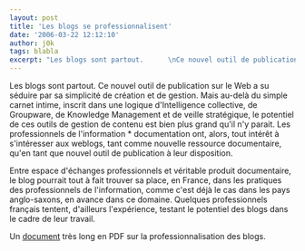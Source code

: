 ```yaml
---
layout: post
title: 'Les blogs se professionnalisent'
date: '2006-03-22 12:12:10'
author: j0k
tags: blabla
excerpt: "Les blogs sont partout.      \nCe nouvel outil de publication sur le Web a su séduire par sa simplicité de création et de gestion. Mais au-delà du simple carnet intime, inscrit dans une logique d'Intelligence collective, de Groupware, de Knowledge Management et de veille stratégique, le potentiel de ces outils de gestion de contenu est bien plus grand qu'il n'y      …"
---
```


Les blogs sont partout.
Ce nouvel outil de publication sur le Web a su séduire par sa simplicité de création et de gestion. Mais au-delà du simple carnet intime, inscrit dans une logique d'Intelligence collective, de Groupware, de Knowledge Management et de veille stratégique, le potentiel de ces outils de gestion de contenu est bien plus grand qu'il n'y parait. Les professionnels de l'information * documentation ont, alors, tout intérêt à s'intéresser aux weblogs, tant comme nouvelle ressource documentaire, qu'en tant que nouvel outil de publication à leur disposition.

Entre espace d'échanges professionnels et véritable produit documentaire, le blog pourrait tout à fait trouver sa place, en France, dans les pratiques des professionnels de l'information, comme c'est déjà le cas dans les pays anglo-saxons, en avance dans ce domaine. Quelques professionnels français tentent, d'ailleurs l'expérience, testant le potentiel des blogs dans le cadre de leur travail.

Un [document](http://memsic.ccsd.cnrs.fr/mem_00000273.html) très long en PDF sur la professionnalisation des blogs.
